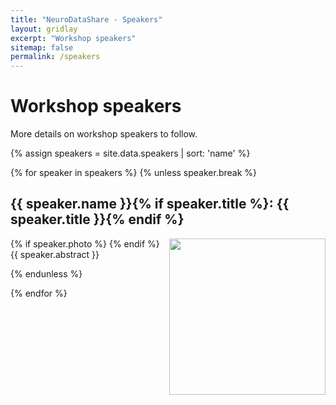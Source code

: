 ```yaml
---
title: "NeuroDataShare - Speakers"
layout: gridlay
excerpt: "Workshop speakers"
sitemap: false
permalink: /speakers
---
```

# Workshop speakers

More details on workshop speakers to follow.

<div class="row">
  {% assign speakers = site.data.speakers | sort: 'name' %}

  {% for speaker in speakers %}
  {% unless speaker.break %}
  <div class="col-sm-12">
  <p></p>
  <h2 id="{{ speaker.name }}">
  {{ speaker.name }}{% if speaker.title %}: {{ speaker.title }}{% endif %}
  </h2>
  <p>
  {% if speaker.photo %}
  <img src="{{ site.url }}{{ site.baseurl }}/images/speakers/{{ speaker.photo }}" style="width: 250px; float: right">
  {% endif %}
  {{ speaker.abstract }}
  </p>
  </div>
  {% endunless %}

  {% endfor %}

</div>
